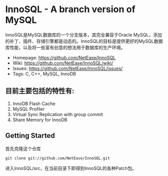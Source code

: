 ﻿InnoSQL - A branch version of MySQL
===================================

InnoSQL是MySQL数据库的一个分支版本，其完全兼容于Oracle MySQL，添加的补丁、插件、存储引擎都是动态的。InnoSQL的目标是提供更好的MySQL数据库性能，以及将一些富有创意的想法用于数据库的生产环境。

 * Homepage: <https://github.com/NetEase/InnoSQL>
 * Wiki: <https://github.com/NetEase/InnoSQL/wiki/>
 * Issues: <https://github.com/NetEase/InnoSQL/issues/>
 * Tags: C, C++, MySQL, InnoDB

目前主要包括的特性有:
---------------------

1. InnoDB Flash Cache
2. MySQL Profiler
3. Virtual Sync Replication with group commit
4. Share Memory for InnoDB

Getting Started
----------------

首先克隆这个仓库

    git clone git://github.com/NetEase/InnoSQL.git

进入InnoSQL/src，在当前目录下即得到InnoSQL的各种Patch包。